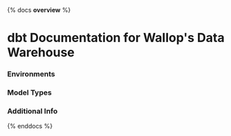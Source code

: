 {% docs __overview__ %}
# dbt Documentation for Wallop's Data Warehouse

### Environments

### Model Types

### Additional Info

{% enddocs %}